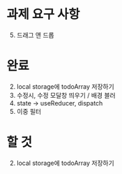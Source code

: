 # 과제 요구 사항

5. 드래그 앤 드롭

# 완료
2. local storage에 todoArray 저장하기
1. 수정시, 수정 모달창 띄우기 / 배경 블러
4. state -> useReducer, dispatch
3. 이중 필터 

# 할 것
2. local storage에 todoArray 저장하기